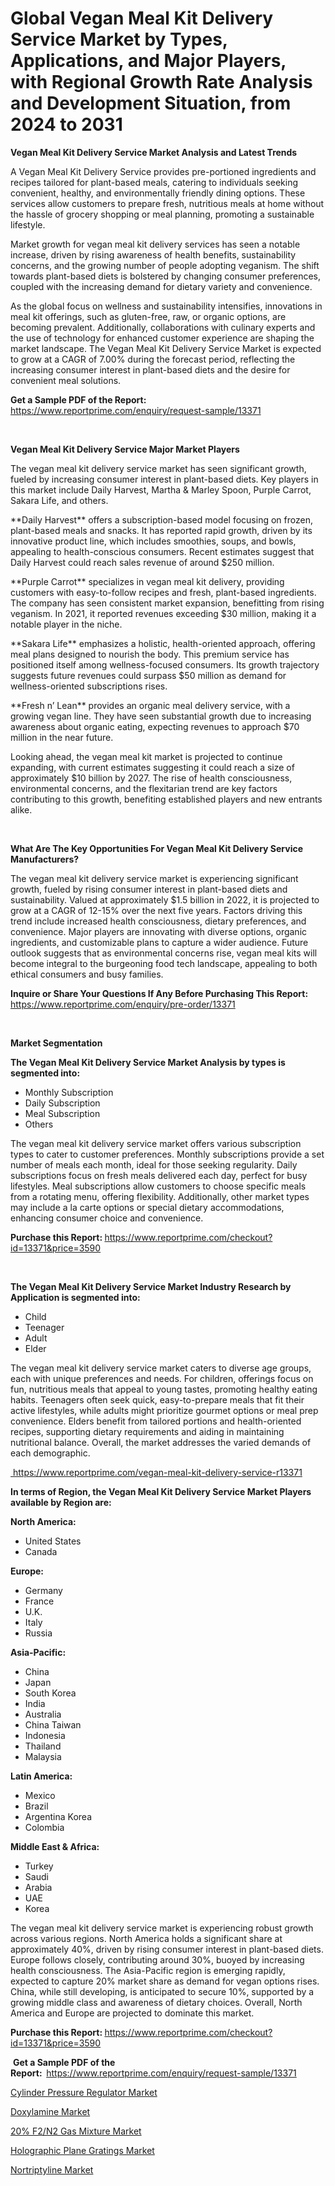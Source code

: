 <p><h1>Global Vegan Meal Kit Delivery Service Market by Types, Applications, and Major Players, with Regional Growth Rate Analysis and Development Situation, from 2024 to 2031</h1></p><p><strong>Vegan Meal Kit Delivery Service Market Analysis and Latest Trends</strong></p>
<p><p>A Vegan Meal Kit Delivery Service provides pre-portioned ingredients and recipes tailored for plant-based meals, catering to individuals seeking convenient, healthy, and environmentally friendly dining options. These services allow customers to prepare fresh, nutritious meals at home without the hassle of grocery shopping or meal planning, promoting a sustainable lifestyle.</p><p>Market growth for vegan meal kit delivery services has seen a notable increase, driven by rising awareness of health benefits, sustainability concerns, and the growing number of people adopting veganism. The shift towards plant-based diets is bolstered by changing consumer preferences, coupled with the increasing demand for dietary variety and convenience. </p><p>As the global focus on wellness and sustainability intensifies, innovations in meal kit offerings, such as gluten-free, raw, or organic options, are becoming prevalent. Additionally, collaborations with culinary experts and the use of technology for enhanced customer experience are shaping the market landscape. The Vegan Meal Kit Delivery Service Market is expected to grow at a CAGR of 7.00% during the forecast period, reflecting the increasing consumer interest in plant-based diets and the desire for convenient meal solutions.</p></p>
<p><strong>Get a Sample PDF of the Report:&nbsp;</strong> <a href="https://www.reportprime.com/enquiry/request-sample/13371">https://www.reportprime.com/enquiry/request-sample/13371</a></p>
<p>&nbsp;</p>
<p><strong>Vegan Meal Kit Delivery Service Major Market Players</strong></p>
<p><p>The vegan meal kit delivery service market has seen significant growth, fueled by increasing consumer interest in plant-based diets. Key players in this market include Daily Harvest, Martha & Marley Spoon, Purple Carrot, Sakara Life, and others. </p><p>**Daily Harvest** offers a subscription-based model focusing on frozen, plant-based meals and snacks. It has reported rapid growth, driven by its innovative product line, which includes smoothies, soups, and bowls, appealing to health-conscious consumers. Recent estimates suggest that Daily Harvest could reach sales revenue of around $250 million.</p><p>**Purple Carrot** specializes in vegan meal kit delivery, providing customers with easy-to-follow recipes and fresh, plant-based ingredients. The company has seen consistent market expansion, benefitting from rising veganism. In 2021, it reported revenues exceeding $30 million, making it a notable player in the niche.</p><p>**Sakara Life** emphasizes a holistic, health-oriented approach, offering meal plans designed to nourish the body. This premium service has positioned itself among wellness-focused consumers. Its growth trajectory suggests future revenues could surpass $50 million as demand for wellness-oriented subscriptions rises.</p><p>**Fresh n’ Lean** provides an organic meal delivery service, with a growing vegan line. They have seen substantial growth due to increasing awareness about organic eating, expecting revenues to approach $70 million in the near future.</p><p>Looking ahead, the vegan meal kit market is projected to continue expanding, with current estimates suggesting it could reach a size of approximately $10 billion by 2027. The rise of health consciousness, environmental concerns, and the flexitarian trend are key factors contributing to this growth, benefiting established players and new entrants alike.</p></p>
<p>&nbsp;</p>
<p><strong>What Are The Key Opportunities For Vegan Meal Kit Delivery Service Manufacturers?</strong></p>
<p><p>The vegan meal kit delivery service market is experiencing significant growth, fueled by rising consumer interest in plant-based diets and sustainability. Valued at approximately $1.5 billion in 2022, it is projected to grow at a CAGR of 12-15% over the next five years. Factors driving this trend include increased health consciousness, dietary preferences, and convenience. Major players are innovating with diverse options, organic ingredients, and customizable plans to capture a wider audience. Future outlook suggests that as environmental concerns rise, vegan meal kits will become integral to the burgeoning food tech landscape, appealing to both ethical consumers and busy families.</p></p>
<p><strong>Inquire or Share Your Questions If Any Before Purchasing This Report:</strong> <a href="https://www.reportprime.com/enquiry/pre-order/13371">https://www.reportprime.com/enquiry/pre-order/13371</a></p>
<p>&nbsp;</p>
<p><strong>Market Segmentation</strong></p>
<p><strong>The Vegan Meal Kit Delivery Service Market Analysis by types is segmented into:</strong></p>
<p><ul><li>Monthly Subscription</li><li>Daily Subscription</li><li>Meal Subscription</li><li>Others</li></ul></p>
<p><p>The vegan meal kit delivery service market offers various subscription types to cater to customer preferences. Monthly subscriptions provide a set number of meals each month, ideal for those seeking regularity. Daily subscriptions focus on fresh meals delivered each day, perfect for busy lifestyles. Meal subscriptions allow customers to choose specific meals from a rotating menu, offering flexibility. Additionally, other market types may include a la carte options or special dietary accommodations, enhancing consumer choice and convenience.</p></p>
<p><strong>Purchase this Report:&nbsp;</strong><a href="https://www.reportprime.com/checkout?id=13371&price=3590">https://www.reportprime.com/checkout?id=13371&price=3590</a></p>
<p>&nbsp;</p>
<p><strong>The Vegan Meal Kit Delivery Service Market Industry Research by Application is segmented into:</strong></p>
<p><ul><li>Child</li><li>Teenager</li><li>Adult</li><li>Elder</li></ul></p>
<p><p>The vegan meal kit delivery service market caters to diverse age groups, each with unique preferences and needs. For children, offerings focus on fun, nutritious meals that appeal to young tastes, promoting healthy eating habits. Teenagers often seek quick, easy-to-prepare meals that fit their active lifestyles, while adults might prioritize gourmet options or meal prep convenience. Elders benefit from tailored portions and health-oriented recipes, supporting dietary requirements and aiding in maintaining nutritional balance. Overall, the market addresses the varied demands of each demographic.</p></p>
<p><a href="https://www.reportprime.com/vegan-meal-kit-delivery-service-r13371">&nbsp;https://www.reportprime.com/vegan-meal-kit-delivery-service-r13371</a></p>
<p><strong>In terms of Region, the Vegan Meal Kit Delivery Service Market Players available by Region are:</strong></p>
<p>
    <p> <strong> North America: </strong>
        <ul>
            <li>United States</li>
            <li>Canada</li>
        </ul>
        </p> 
    <p> <strong> Europe: </strong>
        <ul>
            <li>Germany</li>
            <li>France</li>
            <li>U.K.</li>
            <li>Italy</li>
            <li>Russia</li>
        </ul>
        </p> 
    <p> <strong> Asia-Pacific: </strong>
        <ul>
            <li>China</li>
            <li>Japan</li>
            <li>South Korea</li>
            <li>India</li>
            <li>Australia</li>
            <li>China Taiwan</li>
            <li>Indonesia</li>
            <li>Thailand</li>
            <li>Malaysia</li>
        </ul>
        </p> 
    <p> <strong> Latin America: </strong>
        <ul>
            <li>Mexico</li>
            <li>Brazil</li>
            <li>Argentina Korea</li>
            <li>Colombia</li>
        </ul>
        </p> 
    <p> <strong> Middle East & Africa: </strong>
        <ul>
            <li>Turkey</li>
            <li>Saudi</li>
            <li>Arabia</li>
            <li>UAE</li>
            <li>Korea</li>
        </ul>
    </p>
    </p>
<p><p>The vegan meal kit delivery service market is experiencing robust growth across various regions. North America holds a significant share at approximately 40%, driven by rising consumer interest in plant-based diets. Europe follows closely, contributing around 30%, buoyed by increasing health consciousness. The Asia-Pacific region is emerging rapidly, expected to capture 20% market share as demand for vegan options rises. China, while still developing, is anticipated to secure 10%, supported by a growing middle class and awareness of dietary choices. Overall, North America and Europe are projected to dominate this market.</p></p>
<p><strong>Purchase this Report: </strong><a href="https://www.reportprime.com/checkout?id=13371&price=3590">https://www.reportprime.com/checkout?id=13371&price=3590</a></p>
<p>&nbsp;<strong>Get a Sample PDF of the Report:&nbsp;&nbsp;</strong><a href="https://www.reportprime.com/enquiry/request-sample/13371">https://www.reportprime.com/enquiry/request-sample/13371</a></p>
<p><strong></strong></p>
<p><p><a href="https://issuu.com/reportprime-2/docs/cylinder-pressure-regulator-market-_482258b4175cc9">Cylinder Pressure Regulator Market</a></p><p><a href="https://www.linkedin.com/pulse/doxylamine-market2024-2031-industry-insights-investment-opportunities-ypyre?trackingId=T2CuIYjTTfGmINjhiz%2BZAA%3D%3D">Doxylamine Market</a></p><p><a href="https://medium.com/@carlahoustonh51/the-20-f2-n2-gas-mixture-market-has-experienced-impressive-growth-in-recent-years-expanding-its-c144cb8817d6">20% F2/N2 Gas Mixture Market</a></p><p><a href="https://medium.com/@carlahoustonh51/global-holographic-plane-gratings-market-landscape-future-trends-and-market-strategic-forecast-2aa665651155">Holographic Plane Gratings Market</a></p><p><a href="https://www.linkedin.com/pulse/nortriptyline-market-trends-detailed-study-its-segmentation-ycdne?trackingId=6BRHATj%2BTGu2HWwkcY3tTQ%3D%3D">Nortriptyline Market</a></p></p>
